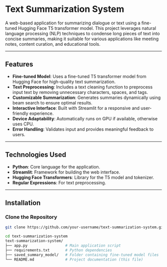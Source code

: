 # Text Summarization System

A web-based application for summarizing dialogue or text using a fine-tuned Hugging Face T5 transformer model. This project leverages natural language processing (NLP) techniques to condense long pieces of text into concise summaries, making it suitable for various applications like meeting notes, content curation, and educational tools.

---

## Features

- **Fine-tuned Model**: Uses a fine-tuned T5 transformer model from Hugging Face for high-quality text summarization.
- **Text Preprocessing**: Includes a text cleaning function to preprocess input text by removing unnecessary characters, spaces, and tags.
- **Customizable Summarization**: Generates summaries dynamically using beam search to ensure optimal results.
- **Interactive Interface**: Built with Streamlit for a responsive and user-friendly experience.
- **Device Adaptability**: Automatically runs on GPU if available, otherwise uses CPU.
- **Error Handling**: Validates input and provides meaningful feedback to users.

---

## Technologies Used

- **Python**: Core language for the application.
- **Streamlit**: Framework for building the web interface.
- **Hugging Face Transformers**: Library for the T5 model and tokenizer.
- **Regular Expressions**: For text preprocessing.

---

## Installation

### Clone the Repository

```bash
git clone https://github.com/your-username/text-summarization-system.git

cd text-summarization-system
text-summarization-system/
├── app.py                 # Main application script
├── requirements.txt       # Python dependencies
├── saved_summary_model/   # Folder containing fine-tuned model files
└── README.md              # Project documentation (this file)
